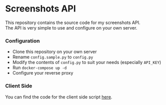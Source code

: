 # Screenshots API

This repository contains the source code for my screenshots API.<br>
The API is very simple to use and configure on your own server.<br>

### Configuration

- Clone this repository on your own server
- Rename `config.sample.py` to `config.py`
- Modify the contents of `config.py` to suit your needs (especially `API_KEY`)
- Run `docker-compose up -d`
- Configure your reverse proxy

### Client Side

You can find the code for the client side script [here](https://github.com/Fumaz/Screenshots-Client).